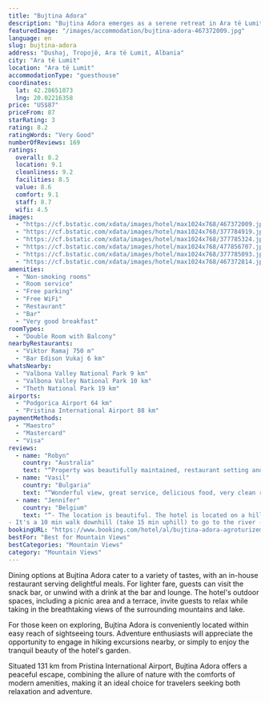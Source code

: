 ```yaml
---
title: "Bujtina Adora"
description: "Bujtina Adora emerges as a serene retreat in Ara të Lumit, offering guests a unique blend of comfort and natural beauty."
featuredImage: "/images/accommodation/bujtina-adora-467372009.jpg"
language: en
slug: bujtina-adora
address: "Dushaj, Tropojë, Ara të Lumit, Albania"
city: "Ara të Lumit"
location: "Ara të Lumit"
accommodationType: "guesthouse"
coordinates:
  lat: 42.28651073
  lng: 20.02216358
price: "US$87"
priceFrom: 87
starRating: 3
rating: 8.2
ratingWords: "Very Good"
numberOfReviews: 169
ratings:
  overall: 8.2
  location: 9.1
  cleanliness: 9.2
  facilities: 8.5
  value: 8.6
  comfort: 9.1
  staff: 8.7
  wifi: 4.5
images:
  - "https://cf.bstatic.com/xdata/images/hotel/max1024x768/467372009.jpg?k=de712cb1af2e117b37bef685922c153839e5d2a6df2a99af8495625e41e7dd52&o=&hp=1"
  - "https://cf.bstatic.com/xdata/images/hotel/max1024x768/377784919.jpg?k=7d3c330995c785870f80cac8835d3569095a7669a154c90862bb4ac09a4cf3d8&o=&hp=1"
  - "https://cf.bstatic.com/xdata/images/hotel/max1024x768/377785324.jpg?k=cbb691d5338f496b18ef7936b24377eceabc23d9903a5d60d33a5ce9bc76ee30&o=&hp=1"
  - "https://cf.bstatic.com/xdata/images/hotel/max1024x768/477856707.jpg?k=662b408db98f542fb3791ac6226d47ebd5eba21ca4a8349d10e8829ca151dc38&o=&hp=1"
  - "https://cf.bstatic.com/xdata/images/hotel/max1024x768/377785093.jpg?k=61e7e72f453cc65bf7b6eaa4414785abf5c2f97663474ef496b8fd0efac89cc7&o=&hp=1"
  - "https://cf.bstatic.com/xdata/images/hotel/max1024x768/467372814.jpg?k=804607aa0b1239c96a566b7e898d0353fcbee56393353856bcd9769a205523cb&o=&hp=1"
amenities:
  - "Non-smoking rooms"
  - "Room service"
  - "Free parking"
  - "Free WiFi"
  - "Restaurant"
  - "Bar"
  - "Very good breakfast"
roomTypes:
  - "Double Room with Balcony"
nearbyRestaurants:
  - "Viktor Ramaj 750 m"
  - "Bar Edison Vukaj 6 km"
whatsNearby:
  - "Valbona Valley National Park 9 km"
  - "Valbona Valley National Park 10 km"
  - "Theth National Park 19 km"
airports:
  - "Podgorica Airport 64 km"
  - "Pristina International Airport 88 km"
paymentMethods:
  - "Maestro"
  - "Mastercard"
  - "Visa"
reviews:
  - name: "Robyn"
    country: "Australia"
    text: "“Property was beautifully maintained, restaurant setting and food amazing. Staff went above and beyond especially with assistance in obtaining mechanical repairs out of hours so we were able to continue our journey. We thank them very much.”"
  - name: "Vasil"
    country: "Bulgaria"
    text: "“Wonderful view, great service, delicious food, very clean rooms. We had a great time at this place.”"
  - name: "Jennifer"
    country: "Belgium"
    text: "“- The location is beautiful. The hotel is located on a hill, with a stunning view over the rivers and the mountains.
- It's a 10 min walk downhill (take 15 min uphill) to go to the river - We took the ferry from Koman to Fierze and than took a...”"
bookingURL: "https://www.booking.com/hotel/al/bujtina-adora-agroturizem.en-gb.html?aid=8035640"
bestFor: "Best for Mountain Views"
bestCategories: "Mountain Views"
category: "Mountain Views"
---
```


Dining options at Bujtina Adora cater to a variety of tastes, with an in-house restaurant serving delightful meals. For lighter fare, guests can visit the snack bar, or unwind with a drink at the bar and lounge. The hotel's outdoor spaces, including a picnic area and a terrace, invite guests to relax while taking in the breathtaking views of the surrounding mountains and lake.

For those keen on exploring, Bujtina Adora is conveniently located within easy reach of sightseeing tours. Adventure enthusiasts will appreciate the opportunity to engage in hiking excursions nearby, or simply to enjoy the tranquil beauty of the hotel's garden.

Situated 131 km from Pristina International Airport, Bujtina Adora offers a peaceful escape, combining the allure of nature with the comforts of modern amenities, making it an ideal choice for travelers seeking both relaxation and adventure.
